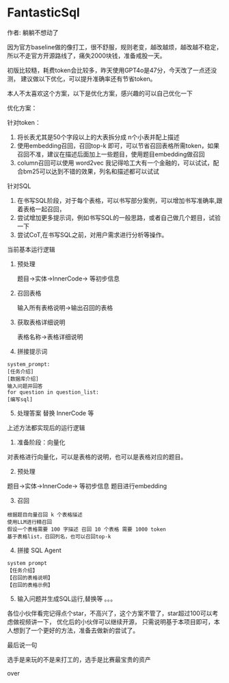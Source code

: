 # FantasticSql

作者: 躺躺不想动了

因为官方baseline做的像打工，很不舒服，规则老变，越改越烦，越改越不稳定，
所以不走官方开源路线了，痛失2000块钱，准备戒股一天。

初版比较糙，耗费token会比较多，昨天使用GPT4o是47分，今天改了一点还没测，
建议做以下优化，可以提升准确率还有节省token。

本人不太喜欢这个方案，以下是优化方案，感兴趣的可以自己优化一下

优化方案：

针对token：
1. 将长表尤其是50个字段以上的大表拆分成 n个小表并配上描述
2. 使用embedding召回，召回top-k 即可，可以节省召回表格所需token，如果召回不准，建议在描述后面加上一些题目，使用题目embedding做召回
3. column召回可以使用 word2vec 我记得哈工大有一个金融的，可以试试，配合bm25可以达到不错的效果，列名和描述都可以试试

针对SQL
1. 在书写SQL阶段，对于每个表格，可以书写部分案例，可以增加书写准确率,跟着表格一起召回，
2. 尝试增加更多提示词，例如书写SQL的一般思路，或者自己做几个题目，试验一下
3. 尝试CoT,在书写SQL之前，对用户需求进行分析等操作。

当前基本运行逻辑

1. 预处理

   题目->实体->InnerCode-> 等初步信息

2. 召回表格

   输入所有表格说明->输出召回的表格

3. 获取表格详细说明

   表格名称->表格详细说明
4. 拼接提示词

```
system_prompt:
[任务介绍]
[数据库介绍]
输入问题并回答
for question in question_list:
[编写sql]
```

5. 处理答案
   替换 InnerCode 等

   
上述方法都实现后的运行逻辑

1. 准备阶段：向量化

对表格进行向量化，可以是表格的说明，也可以是表格对应的题目。

2. 预处理 

题目->实体->InnerCode-> 等初步信息
题目进行embedding

3. 召回

```
根据题目向量召回 k 个表格描述
使用LLM进行精召回
假设一个表格需要 100 字描述 召回 10 个表格 需要 1000 token
基于表格list，召回列名，也可以召回top-k
```


4. 拼接 SQL Agent 
```
system prompt
【任务介绍】
【召回的表格说明】
【召回的表格示例】
```

5. 输入问题并生成SQL运行,替换等
   。。。
 
各位小伙伴看完记得点个star，不高兴了，这个方案不管了，star超过100可以考虑做视频讲一下，
优化后的小伙伴可以继续开源，
只需说明基于本项目即可，本人想到了一个更好的方法，准备去做新的尝试了。

最后说一句

选手是来玩的不是来打工的，选手是比赛最宝贵的资产 

over
